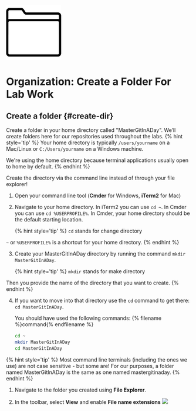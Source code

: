 ![](images/folder.png)

# Organization: Create a Folder For Lab Work

## Create a folder {#create-dir}
Create a folder in your home directory called "MasterGitInADay". We’ll create folders here for our repositories used throughout the labs.
{% hint style='tip' %}
Your home directory is typically `/users/yourname` on a Mac/Linux or `C:/Users/yourname` on a Windows machine.

We're using the home directory because terminal applications usually open to home by default.
{% endhint %}

Create the directory via the command line instead of through your file explorer!

1. Open your command line tool (**Cmder** for Windows, **iTerm2** for Mac)
2. Navigate to your home directory. In iTerm2 you can use `cd ~`. In Cmder you can use `cd %USERPROFILE%`. In Cmder, your home directory should be the default starting location.

    {% hint style='tip' %}
`cd` stands for change directory

`~` or `%USERPROFILE%` is a shortcut for your home directory.
    {% endhint %}

3. Create your MasterGitInADay directory by running the command `mkdir MasterGitInADay`.

    {% hint style='tip' %}
`mkdir` stands for make directory

Then you provide the name of the directory that you want to create.
    {% endhint %}

4. If you want to move into that directory use the `cd` command to get there: `cd MasterGitInADay`.  


   You should have used the following commands:
   {% filename %}command{% endfilename %}
   ```bash
   cd ~
   mkdir MasterGitInADay
   cd MasterGitInADay
   ```

{% hint style='tip' %}
Most command line terminals (including the ones we use) are not case sensitive - but some are!  For our purposes, a folder named MasterGitInADay is the same as one named mastergitinaday.
{% endhint %}

<!--sec data-title="Windows Only: Enable viewing file extensions" data-id="section0" data-show=true data-collapse=true ces-->
1. Navigate to the folder you created using **File Explorer**.

1. In the toolbar, select **View** and enable **File name extensions**
![](images/view-extensions.png)
<!--endsec-->
